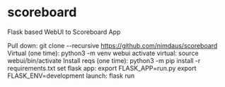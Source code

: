 # scoreboard

Flask based WebUI to Scoreboard App

Pull down:
git clone --recursive https://github.com/nimdaus/scoreboard
Virtual (one time):
python3 -m venv webui
activate virtual:
source webui/bin/activate
Install reqs (one time):
python3 -m pip install -r requirements.txt
set flask app:
export FLASK_APP=run.py
export FLASK_ENV=development
launch:
flask run
